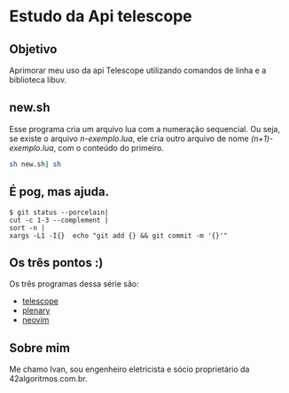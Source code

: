 # Estudo da Api telescope

## Objetivo

Aprimorar meu uso da api Telescope utilizando comandos de linha
e a biblioteca libuv.

## new.sh
Esse programa cria um arquivo lua com a numeração sequencial.
Ou seja, se existe o arquivo *n-exemplo.lua*, ele cria outro arquivo
de nome *(n+1)-exemplo.lua*, com o conteúdo do primeiro.

```bash
sh new.sh| sh
```

## É pog, mas ajuda.
```
$ git status --porcelain|
cut -c 1-3 --complement |
sort -n |
xargs -L1 -I{}  echo "git add {} && git commit -m '{}'"
```
## Os três pontos :)

Os três programas dessa série são:

 - [telescope](https://github.com/nvim-telescope/telescope.nvim)
 - [plenary](https://github.com/nvim-lua/plenary.nvim)
 - [neovim](https://github.com/neovim/neovim)

## Sobre mim

Me chamo Ivan, sou engenheiro eletricista e sócio proprietário
da 42algoritmos.com.br.

